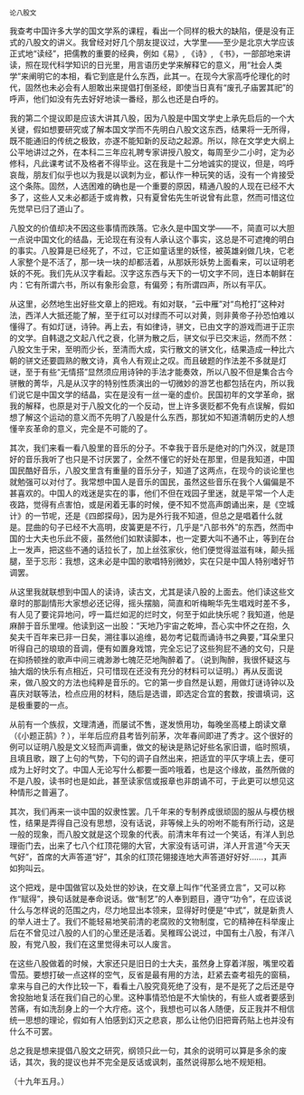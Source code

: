     论八股文 

   我查考中国许多大学的国文学系的课程，看出一个同样的极大的缺陷，便是没有正式的八股文的讲义。我曾经对好几个朋友提议过，大学里——至少是北京大学应该正式地“读经”，把儒教的重要的经典，例如《易》, 《诗》, 《书》，一部部地来讲读，照在现代科学知识的日光里，用言语历史学来解释它的意义，用“社会人类学”来阐明它的本相，看它到底是什么东西，此其一。在现今大家高呼伦理化的时代，固然也未必会有人胆敢出来提倡打倒圣经，即使当日真有“废孔子庙罢其祀”的呼声，他们如没有先去好好地读一番经，那么也还是白呼的。

   我的第二个提议即是应该大讲其八股，因为八股是中国文学史上承先启后的一个大关键，假如想要研究或了解本国文学而不先明白八股文这东西，结果将一无所得，既不能通旧的传统之极致，亦遂不能知新的反动之起源。所以，除在文学史大纲上公平地讲过之外，在本科二三年应礼聘专家讲授八股文，每周至少二小时，定为必修科，凡此课考试不及格者不得毕业。这在我是十二分地诚实的提议，但是，呜呼哀哉，朋友们似乎也以为我是以讽刺为业，都认作一种玩笑的话，没有一个肯接受这个条陈。固然，人选困难的确也是一个重要的原因，精通八股的人现在已经不大多了，这些人又未必都适于或肯教，只有夏曾佑先生听说曾有此意，然而可惜这位先觉早已归了道山了。

   八股文的价值却决不因这些事情而跌落。它永久是中国文学——不，简直可以大胆一点说中国文化的结晶，无论现在有没有人承认这个事实，这总是不可遮掩的明白的事实。八股算是已经死了，不过，它正如童话里的妖怪，被英雄剁做几块，它老人家整个是不活了，那一块一块的却都活着，从那妖形妖势上面看来，可以证明老妖的不死。我们先从汉字看起。汉字这东西与天下的一切文字不同，连日本朝鲜在内：它有所谓六书，所以有象形会意，有偏旁；有所谓四声，所以有平仄。

   从这里，必然地生出好些文章上的把戏。有如对联，“云中雁”对“鸟枪打”这种对法，西洋人大抵还能了解，至于红可以对绿而不可以对黄，则非黄帝子孙恐怕难以懂得了。有如灯谜，诗钟。再上去，有如律诗，骈文，已由文字的游戏而进于正宗的文学。自韩退之文起八代之衰，化骈为散之后，骈文似乎已交末运，然而不然：八股文生于宋，至明而少长，至清而大成，实行散文的骈文化，结果造成一种比六朝的骈文还要圆熟的散文诗，真令人有观止之叹。而且破题的作法差不多就是灯谜，至于有些“无情搭”显然须应用诗钟的手法才能奏效，所以八股不但是集合古今骈散的菁华，凡是从汉字的特别性质演出的一切微妙的游艺也都包括在内，所以我们说它是中国文学的结晶，实在是没有一丝一毫的虚价。民国初年的文学革命，据我的解释，也原是对于八股文化的一个反动，世上许多褒贬都不免有点误解，假如想了解这个运动的意义而不先明了八股是什么东西，那犹如不知道清朝历史的人想懂辛亥革命的意义，完全是不可能的了。

   其次，我们来看一看八股里的音乐的分子。不幸我于音乐是绝对的门外汉，就是顶好的音乐我听了也只是不讨厌罢了，全然不懂它的好处在那里，但是我知道，中国国民酷好音乐，八股文里含有重量的音乐分子，知道了这两点，在现今的谈论里也就勉强可以对付了。我常想中国人是音乐的国民，虽然这些音乐在我个人偏偏是不甚喜欢的。中国人的戏迷是实在的事，他们不但在戏园子里迷，就是平常一个人走夜路，觉得有点害怕，或是闲着无事的时候，便不知不觉高声朗诵出来，是《空城计》的一节呢，还是《四郎探母》，因为是外行我不知道，但总之是唱着什么就是。昆曲的句子已经不大高明，皮簧更是不行，几乎是“八部书外”的东西，然而中国的士大夫也乐此不疲，虽然他们如默读脚本，也一定要大叫不通不止，等到在台上一发声，把这些不通的话拉长了，加上丝弦家伙，他们便觉得滋滋有味，颠头摇腿，至于忘形：我想，这未必是中国的歌唱特别微妙，实在只是中国人特别嗜好节调罢。

   从这里我就联想到中国人的读诗，读古文，尤其是读八股的上面去。他们读这些文章时的那副情形大家想必还记得，摇头摆脑，简直和听梅畹华先生唱戏时差不多，有人见了要诧异地问，哼一篇烂如泥的烂时文，何至于如此快乐呢？我知道，他是麻醉于音乐里哩。他读到这一出股：“天地乃宇宙之乾坤，吾心实中怀之在抱，久矣夫千百年来已非一日矣，溯往事以追维，曷勿考记载而诵诗书之典要，”耳朵里只听得自己的琅琅的音调，便有如置身戏馆，完全忘记了这些狗屁不通的文句，只是在抑扬顿挫的歌声中间三魂渺渺七魄茫茫地陶醉着了。（说到陶醉，我很怀疑这与抽大烟的快乐有点相近，只可惜现在还没有充分的材料可以证明。）再从反面说来，做八股文的方法也纯粹是音乐的。它的第一步自然是认题，用做灯谜诗钟以及喜庆对联等法，检点应用的材料，随后是选谱，即选定合宜的套数，按谱填词，这是极重要的一点。

   从前有一个族叔，文理清通，而屡试不售，遂发愤用功，每晚坐高楼上朗读文章（《小题正鹄》? ），半年后应府县考皆列前茅，次年春间即进了秀才。这个很好的例可以证明八股是文义轻而声调重，做文的秘诀是熟记好些名家旧谱，临时照填，且填且歌，跟了上句的气势，下句的调子自然出来，把适宜的平仄字填上去，便可成为上好时文了。中国人无论写什么都要一面吟哦着，也是这个缘故，虽然所做的不是八股，读书时也是如此，甚至读家信或报章也非朗诵不可，于此更可以想见这种情形之普遍了。

   其次，我们再来一谈中国的奴隶性罢。几千年来的专制养成很顽固的服从与模仿根性，结果是弄得自己没有思想，没有话说，非等候上头的吩咐不能有所行动，这是一般的现象，而八股文就是这个现象的代表。前清末年有过一个笑话，有洋人到总理衙门去，出来了七八个红顶花翎的大官，大家没有话可讲，洋人开言道“今天天气好”，首席的大声答道“好”，其余的红顶花翎接连地大声答道好好好……，其声如狗叫云。

   这个把戏，是中国做官以及处世的妙诀，在文章上叫作“代圣贤立言”，又可以称作“赋得”，换句话就是奉命说话。做“制艺”的人奉到题目，遵守“功令”，在应该说什么与怎样说的范围之内，尽力地显出本领来，显得好时便是“中式”，就是新贵人的举人进士了。我们不能轻易地笑前清的老腐败的文物制度，它的精神在科举废止后在不曾见过八股的人们的心里还是活着。吴稚晖公说过，中国有土八股，有洋八股，有党八股，我们在这里觉得未可以人废言。

   在这些八股做着的时候，大家还只是旧日的士大夫，虽然身上穿着洋服，嘴里咬着雪茄。要想打破一点这样的空气，反省是最有用的方法，赶紧去查考祖先的窗稿，拿来与自己的大作比较一下，看看土八股究竟死绝了没有，是不是死了之后还是夺舍投胎地复活在我们自己的心里。这种事情恐怕是不大愉快的，有些人或者要感到苦痛，有如洗刮身上的一个大疔疮。这个，我想也可以各人随便，反正我并不相信统一思想的理论，假如有人怕感到幻灭之悲哀，那么让他仍旧把膏药贴上也并没有什么不可罢。

   总之我是想来提倡八股文之研究，纲领只此一句，其余的说明可以算是多余的废话，其次，我的提议也并不完全是反话或讽刺，虽然说得那么地不规矩相。

   （十九年五月。）


